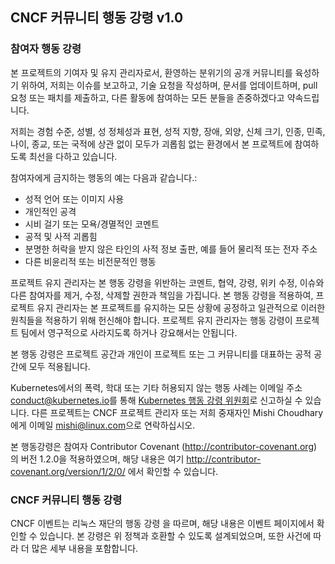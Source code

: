 CNCF 커뮤니티 행동 강령 v1.0
----------------------------

### 참여자 행동 강령

본 프로젝트의 기여자 및 유지 관리자로서, 환영하는 분위기의 공개 커뮤니티를 육성하기 위하여, 저희는 이슈를 보고하고, 기술 요청을 작성하며, 문서를 업데이트하며, pull 요청 또는 패치를 제출하고, 다른 활동에 참여하는 모든 분들을 존중하겠다고 약속드립니다.

저희는 경험 수준, 성별, 성 정체성과 표현, 성적 지향, 장애, 외양, 신체 크기, 인종, 민족, 나이, 종교, 또는 국적에 상관 없이 모두가 괴롭힘 없는 환경에서 본 프로젝트에 참여하도록 최선을 다하고 있습니다.

참여자에게 금지하는 행동의 예는 다음과 같습니다.:

-	성적 언어 또는 이미지 사용
-	개인적인 공격
-	시비 걸기 또는 모욕/경멸적인 코멘트
-	공적 및 사적 괴롭힘
-	분명한 허락을 받지 않은 타인의 사적 정보 출판, 예를 들어 물리적 또는 전자 주소
-	다른 비윤리적 또는 비전문적인 행동

프로젝트 유지 관리자는 본 행동 강령을 위반하는 코멘트, 협약, 강령, 위키 수정, 이슈와 다른 참여자를 제거, 수정, 삭제할 권한과 책임을 가집니다. 본 행동 강령을 적용하여, 프로젝트 유지 관리자는 본 프로젝트를 유지하는 모든 상황에 공정하고 일관적으로 이러한 원칙들을 적용하기 위해 헌신해야 합니다. 프로젝트 유지 관리자는 행동 강령이 프로젝트 팀에서 영구적으로 사라지도록 하거나 강요해서는 안됩니다.

본 행동 강령은 프로젝트 공간과 개인이 프로젝트 또는 그 커뮤니티를 대표하는 공적 공간에 모두 적용됩니다.

Kubernetes에서의 폭력, 학대 또는 기타 허용되지 않는 행동 사례는 이메일 주소 <conduct@kubernetes.io>를 통해 [Kubernetes 행동 강령 위원회](https://git.k8s.io/community/committee-code-of-conduct)로 신고하실 수 있습니다. 다른 프로젝트는 CNCF 프로젝트 관리자 또는 저희 중재자인 Mishi Choudhary에게 이메일 <mishi@linux.com>으로 연락하십시오.

본 행동강령은 참여자 Contributor Covenant (http://contributor-covenant.org) 의 버전 1.2.0을 적용하였으며, 해당 내용은 여기 http://contributor-covenant.org/version/1/2/0/ 에서 확인할 수 있습니다.

### CNCF 커뮤니티 행동 강령

CNCF 이벤트는 리눅스 재단의 행동 강령 을 따르며, 해당 내용은 이벤트 페이지에서 확인할 수 있습니다. 본 강령은 위 정책과 호환할 수 있도록 설계되었으며, 또한 사건에 따라 더 많은 세부 내용을 포함합니다.
